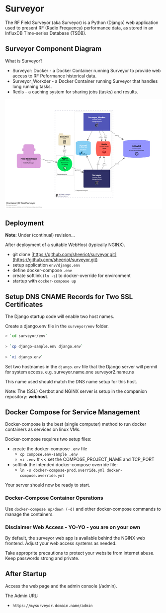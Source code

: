 # Surveyor

The RF Field Surveyor (aka Surveyor) is a Python (Django) web application used to present RF (Radio Frequency) performance data, as stored in an InfluxDB Time-series Database (TSDB).

## Surveyor Component Diagram

What is Surveyor?

* Surveyor: Docker - a Docker Container running Surveyor to provide web access to RF Peformance historical data.
* Surveyor_Workder - a Docker Container running Surveyor that handles long running tasks.
* Redis - a caching system for sharing jobs (tasks) and results.

![Surveyor Component Diagram](README/surveyor/docs/diagrams/structurizr-1-RFFieldSurveyor.png)

## Deployment

**Note:** Under (continual) revision...

After deployment of a suitable WebHost (typically NGINX).

* git clone [https://github.com/sheeriot/surveyor.git](https://github.com/sheeriot/surveyor.git)
* setup application `env/django.env`
* define docker-compose `.env`
* create softlink (`ln -s`) to docker-override for environment
* startup with `docker-compose up`

## Setup DNS CNAME Records for Two SSL Certificates

The Django startup code will enable two host names.

Create a django.env file in the `surveyor/env` folder.

```bash
> `cd surveyor/env`

> `cp django-sample.env django.env`

> `vi django.env`
```

Set two hostnames in the `django.env` file that the Django server will permit for system access. e.g. surveyor.name.one surveyor2.name.ns

This name used should match the DNS name setup for this host.

Note: The (SSL) Certbot and NGINX server is setup in the companion repository: **webhost**.

## Docker Compose for Service Management

Docker-compose is the best (single computer) method to run docker containers as services on linux VMs.

Docker-compose requires two setup files:

* create the docker-compose `.env` file
  * `cp compose.env-sample .env`
  * `vi .env` # << set the COMPOSE_PROJECT_NAME and TCP_PORT
* softlink the intended docker-compose override file:
  * `ln -s docker-compose-prod.override.yml docker-compose.override.yml`

Your server should now be ready to start.

### Docker-Compose Container Operations

Use `docker-compose up/down (-d)` and other docker-compose commands to manage the containers.

### Disclaimer Web Access - YO-YO - you are on your own

By default, the surveyor web app is available behind the NGINX web frontend. Adjust your web access systems as needed.

Take approprite precautions to protect your website from internet abuse. Keep passwords strong and private.

## After Startup

Access the web page and the admin console (/admin).

The Admin URL:

* `https://mysurveyor.domain.name/admin`
